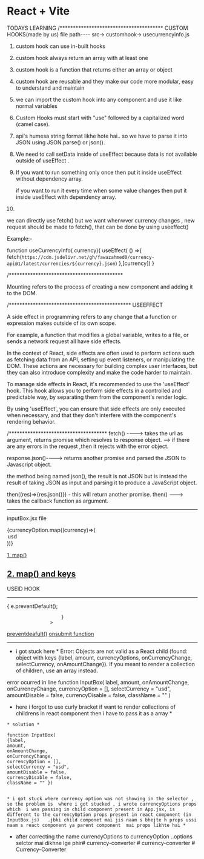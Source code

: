 # React + Vite



TODAYS LEARNING
/***************************************
CUSTOM HOOKS(made by us)
file path----
src-> customhook-> usecurrencyinfo.js


1. custom hook can use in-built hooks

2.  custom hook always return an array with at least one

3. custom hook  is a function that returns either an array or object

4. custom hook  are reusable and they make our code more modular, easy to understand and maintain

5. we can import the custom hook into any component and use it like normal variables

6. Custom Hooks must start with "use" followed by a capitalized word (camel  case).

7. api's humesa string format likhe hote hai.. so we have to parse it into JSON using JSON.parse() or json().

8. We need to call setData inside of useEffect because data is not available outside of useEffect .

9. If you want to run something only once then put it inside useEffect without dependency array.
  
   if you want to run it every time when some value changes then put it inside useEffect with dependency array.
10. 
we can directly use fetch() but we want whenwver currency  changes , new request should be made to fetch(), that can be done by using useeffect()

Example:-

function useCurrencyInfo( currency){
   useEffect( () =>{
    fetch(`https://cdn.jsdelivr.net/gh/fawazahmed0/currency-api@1/latest/currencies/${currency}.json`)
    },[currency])
}


/*******************************************



Mounting refers to the process of creating a new component and adding it to the DOM.



/**********************************************
USEEFFECT

A side effect in programming refers to any change that a function or expression makes outside of its own scope.

For example, a function that modifies a global variable, writes to a file, or sends a network request all have side effects. 

In the context of React, side effects are often used to perform actions such as fetching data from an API, setting up event listeners, or manipulating the DOM. These actions are necessary for building complex user interfaces, but they can also introduce complexity and make the code harder to maintain.

To manage side effects in React, it's recommended to use the 'useEffect' hook. This hook allows you to perform side effects in a controlled and predictable way, by separating them from the component's render logic. 

By using 'useEffect', you can ensure that side effects are only executed when necessary, and that they don't interfere with the component's rendering behavior.



 
/*************************************
fetch() ----> takes the url  as argument, returns promise which resolves to response object.
           --> if there are any errors in the request ,then it rejects with the error object.

response.json()----> returns another promise and parsed the JSON to Javascript object.


the method being named json(), the result is not JSON but is instead the result of taking JSON as input and parsing it to produce a JavaScript object.


then((res)=>{res.json()})  - this will return another promise.
then() ---> takes the callback function as argument.

-------------------------------------------------------
 inputBox.jsx file

  {currencyOption.map((currency)=>(<option key={currency} value="usd">
                    usd
                   </option>))}

   [1. map()](https://www.w3schools.com/react/react_es6_array_methods.asp)  
   
   [ 2. map() and keys](https://legacy.reactjs.org/docs/lists-and-keys.html)   
--------------------------------------------------------
USEID HOOK





--------------------------------------------------------
<form
                        onSubmit={(e) => {
                            e.preventDefault();
                           
                        }
                    >
[preventdeafult()](https://www.w3schools.com/jsref/event_preventdefault.asp)
[onsubmit function](https://www.w3schools.com/tags/ev_onsubmit.asp)

--------------------------------------------------------


* i got stuck here  * 
Error: Objects are not valid as a React child (found: object with keys {label, amount, currencyOptions, onCurrencyChange, selectCurrency, onAmountChange}). If you meant to render a collection of children, use an array instead.

 error ocurred in line
 function InputBox(
    label,
    amount,
    onAmountChange,
    onCurrencyChange,
    currencyOption = [],
    selectCurrency = "usd",
    amountDisable = false,
    currencyDisable = false,
    className = "" )


   * here i forgot to use curly bracket 
    if want to render collections of childrens in react component then i have to pass it as a array *

    * solution *

    function InputBox(
    {label,
    amount,
    onAmountChange,
    onCurrencyChange,
    currencyOption = [],
    selectCurrency = "usd",
    amountDisable = false,
    currencyDisable = false,
    className = "" })


    * i got stuck where currency option was not showing in the selector , so the problem is  where i got stucked , i wrote currencyOptions props which  i was passing in child component present in App.jsx, is different to the currencyOption props present in react component (in InputBox.js)   .jbki child componet mai jis naam s bhejte h props ussi naam s react component ya parent component  mai props likhte hai *  

   * after correcting the name  currencyOptions to currencyOption ..options selctor mai dikhne lge phir#   c u r r e n c y - c o n v e r t e r 
 
 #   c u r r e n c y - c o n v e r t e r  
 #   C u r r e n c y - C o n v e r t e r  
 